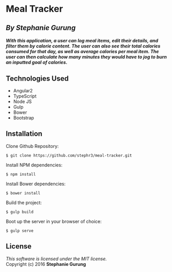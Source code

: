 # Meal Tracker
## *By Stephanie Gurung*

##### *With this application, a user can log meal items, edit their details, and filter them by calorie content. The user can also see their total calories consumed for that day, as well as average calories per meal item. The user can then calculate how many minutes they would have to jog to burn an inputted goal of calories.*

## Technologies Used

* Angular2<br>
* TypeScript<br>
* Node JS<br>
* Gulp<br>
* Bower<br>
* Bootstrap

Installation
------------
Clone Github Repository:
```
$ git clone https://github.com/stephr3/meal-tracker.git
```
Install NPM dependencies:
```
$ npm install
```
Install Bower dependencies:
```
$ bower install
```
Build the project:
```
$ gulp build
```
Boot up the server in your browser of choice:
```
$ gulp serve
```

License
-------
_This software is licensed under the MIT license._<br>
Copyright (c) 2016 **Stephanie Gurung**
